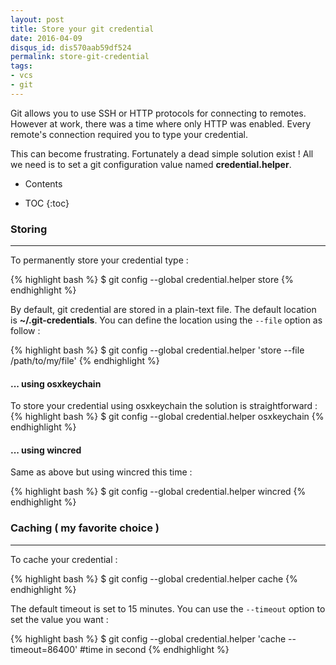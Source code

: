 ```yaml
---
layout: post
title: Store your git credential
date: 2016-04-09
disqus_id: dis570aab59df524
permalink: store-git-credential
tags:
- vcs
- git 
---
```


Git allows you to use SSH or HTTP protocols for connecting to remotes. However
at work, there was a time where only HTTP was enabled. Every remote's connection
required you to type your credential.

This can become frustrating. Fortunately a dead simple solution exist ! All we need
is to set a git configuration value named **credential.helper**.


<div markdown="1" class="toc">
<ul><li class="toc-summary">Contents</li></ul>

* TOC
{:toc}
</div>

### Storing
-----------

To permanently store your credential type :
 
{% highlight bash %}
$ git config --global credential.helper store
{% endhighlight %}

By default, git credential are stored in a plain-text file. The default location is 
**~/.git-credentials**. You can define the location using the `--file`
 option as follow :
 
{% highlight bash %}
$ git config --global credential.helper 'store --file /path/to/my/file'
{% endhighlight %}  

#### ... using osxkeychain 

To store your credential using osxkeychain the solution is straightforward :
{% highlight bash %}
$ git config --global credential.helper osxkeychain
{% endhighlight %}  

#### ... using wincred

Same as above but using wincred this time : 

{% highlight bash %}
$ git config --global credential.helper wincred
{% endhighlight %}  

### Caching ( my favorite choice )
----------------------------------

To cache your credential :

{% highlight bash %}
$ git config --global credential.helper cache
{% endhighlight %}

The default timeout is set to 15 minutes. You can use the `--timeout` option to set the value you want :

{% highlight bash %}
$ git config --global credential.helper 'cache --timeout=86400' #time in second
{% endhighlight %}

 

 



